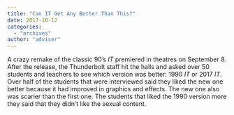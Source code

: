 ```yaml
---
title: "Can IT Get Any Better Than This?"
date: 2017-10-12
categories: 
  - "archives"
author: "adviser"
---
```


A crazy remake of the classic 90’s _IT_ premiered in theatres on September 8. After the release, the Thunderbolt staff hit the halls and asked over 50 students and teachers to see which version was better: 1990 _IT_ or 2017 _IT_. Over half of the students that were interviewed said they liked the new one better because it had improved in graphics and effects. The new one also was scarier than the first one. The students that liked the 1990 version more they said that they didn’t like the sexual content.

